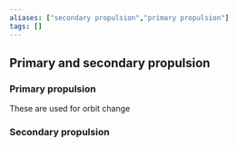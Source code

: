 ```yaml
---
aliases: ["secondary propulsion","primary propulsion"]
tags: []
---
```


## Primary and secondary propulsion

### Primary propulsion

These are used for orbit change


### Secondary propulsion

